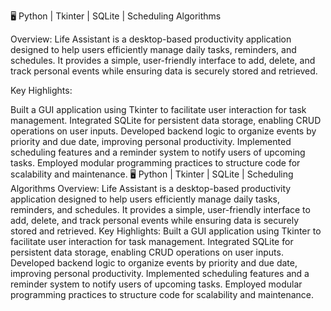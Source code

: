 🖥️ Python | Tkinter | SQLite | Scheduling Algorithms

Overview:
Life Assistant is a desktop-based productivity application designed to help users efficiently manage daily tasks, reminders, and schedules. It provides a simple, user-friendly interface to add, delete, and track personal events while ensuring data is securely stored and retrieved.

Key Highlights:

Built a GUI application using Tkinter to facilitate user interaction for task management.
Integrated SQLite for persistent data storage, enabling CRUD operations on user inputs.
Developed backend logic to organize events by priority and due date, improving personal productivity.
Implemented scheduling features and a reminder system to notify users of upcoming tasks.
Employed modular programming practices to structure code for scalability and maintenance.
🖥️ Python | Tkinter | SQLite | Scheduling Algorithms Overview: Life Assistant is a desktop-based productivity application designed to help users efficiently manage daily tasks, reminders, and schedules. It provides a simple, user-friendly interface to add, delete, and track personal events while ensuring data is securely stored and retrieved. Key Highlights: Built a GUI application using Tkinter to facilitate user interaction for task management. Integrated SQLite for persistent data storage, enabling CRUD operations on user inputs. Developed backend logic to organize events by priority and due date, improving personal productivity. Implemented scheduling features and a reminder system to notify users of upcoming tasks. Employed modular programming practices to structure code for scalability and maintenance.
